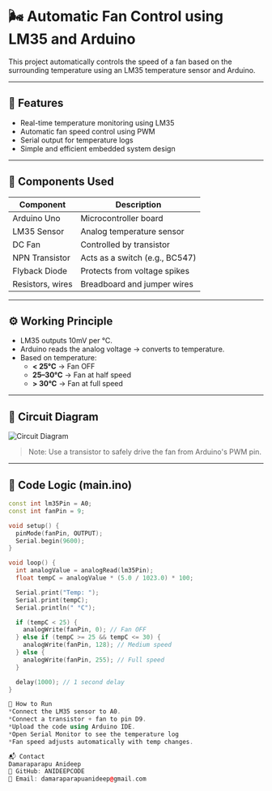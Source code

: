 # 🌬️ Automatic Fan Control using LM35 and Arduino

This project automatically controls the speed of a fan based on the surrounding temperature using an LM35 temperature sensor and Arduino.

---

## 📌 Features

- Real-time temperature monitoring using LM35
- Automatic fan speed control using PWM
- Serial output for temperature logs
- Simple and efficient embedded system design

---

## 🧰 Components Used

| Component       | Description                |
|----------------|----------------------------|
| Arduino Uno     | Microcontroller board       |
| LM35 Sensor     | Analog temperature sensor   |
| DC Fan          | Controlled by transistor    |
| NPN Transistor  | Acts as a switch (e.g., BC547) |
| Flyback Diode   | Protects from voltage spikes |
| Resistors, wires | Breadboard and jumper wires |

---

## ⚙️ Working Principle

- LM35 outputs 10mV per °C.
- Arduino reads the analog voltage → converts to temperature.
- Based on temperature:
  - **< 25°C** → Fan OFF
  - **25–30°C** → Fan at half speed
  - **> 30°C** → Fan at full speed

---

## 🔌 Circuit Diagram

![Circuit Diagram](docs/circuit_diagram.png)

> Note: Use a transistor to safely drive the fan from Arduino's PWM pin.

---

## 🧠 Code Logic (main.ino)

```cpp
const int lm35Pin = A0;
const int fanPin = 9;

void setup() {
  pinMode(fanPin, OUTPUT);
  Serial.begin(9600);
}

void loop() {
  int analogValue = analogRead(lm35Pin);
  float tempC = analogValue * (5.0 / 1023.0) * 100;

  Serial.print("Temp: ");
  Serial.print(tempC);
  Serial.println(" °C");

  if (tempC < 25) {
    analogWrite(fanPin, 0); // Fan OFF
  } else if (tempC >= 25 && tempC <= 30) {
    analogWrite(fanPin, 128); // Medium speed
  } else {
    analogWrite(fanPin, 255); // Full speed
  }

  delay(1000); // 1 second delay
}

🚀 How to Run
*Connect the LM35 sensor to A0.
*Connect a transistor + fan to pin D9.
*Upload the code using Arduino IDE.
*Open Serial Monitor to see the temperature log
*Fan speed adjusts automatically with temp changes.

📬 Contact
Damaraparapu Anideep
🔗 GitHub: ANIDEEPCODE
📧 Email: damaraparapuanideep@gmail.com


